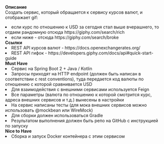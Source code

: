 <b>Описание</b>
<br>Создать сервис, который обращается к сервису курсов валют, и отображает gif:<br>

<li>        если курс по отношению к USD за сегодня стал выше вчерашнего, то отдаем рандомную отсюда https://giphy.com/search/rich
<li>        если ниже - отсюда https://giphy.com/search/broke
<br><b>Ссылки</b>
<li>        REST API курсов валют - https://docs.openexchangerates.org/
<li>        REST API гифок - https://developers.giphy.com/docs/api#quick-start-guide
<br><b>Must Have</b>
<li>        Сервис на Spring Boot 2 + Java / Kotlin
<li>        Запросы приходят на HTTP endpoint (должен быть написан в соответствии с rest conventions), туда передается код валюты по отношению с которой сравнивается USD
<li>        Для взаимодействия с внешними сервисами используется Feign
<li>        Все параметры (валюта по отношению к которой смотрится курс, адреса внешних сервисов и т.д.) вынесены в настройки
<li>        На сервис написаны тесты (для мока внешних сервисов можно использовать @mockbean или WireMock)
<li>        Для сборки должен использоваться Gradle
<li>       Результатом выполнения должен быть репо на GitHub с инструкцией по запуску
<br><b>Nice to Have</b>
<li>        Сборка и запуск Docker контейнера с этим сервисом
